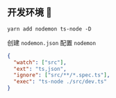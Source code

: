 ## 开发环境 

```shell
yarn add nodemon ts-node -D
```

创建 `nodemon.json` 配置 `nodemon`

```json
{
  "watch": ["src"],
  "ext": "ts,json",
  "ignore": ["src/**/*.spec.ts"],
  "exec": "ts-node ./src/dev.ts"
}
```
